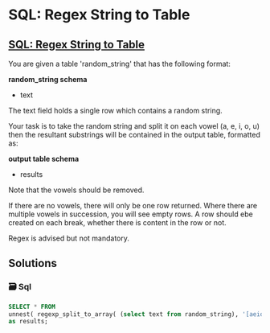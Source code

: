 # SQL: Regex String to Table

## [SQL: Regex String to Table](https://www.codewars.com/kata/59413d53f5c3947364000016)

You are given a table 'random\_string' that has the following format:

 **random\_string schema** 

* text

The text field holds a single row which contains a random string.

Your task is to take the random string and split it on each vowel \(a, e, i, o, u\) then the resultant substrings will be contained in the output table, formatted as:

 **output table schema** 

* results

Note that the vowels should be removed.

If there are no vowels, there will only be one row returned. Where there are multiple vowels in succession, you will see empty rows. A row should ebe created on each break, whether there is content in the row or not.

Regex is advised but not mandatory.

## Solutions

### 🗃️ Sql

```sql
SELECT * FROM 
unnest( regexp_split_to_array( (select text from random_string), '[aeiou]' ) )
as results;
```

